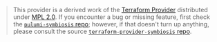 > This provider is a derived work of the [Terraform Provider](https://github.com/symbiosis-cloud/terraform-provider-symbiosis)
> distributed under [MPL 2.0](https://www.mozilla.org/en-US/MPL/2.0/). If you encounter a bug or missing feature,
> first check the [`pulumi-symbiosis` repo](https://github.com/kuraudo-io/pulumi-symbiosis/issues); however, if that doesn't turn up anything,
> please consult the source [`terraform-provider-symbiosis` repo](https://github.com/symbiosis-cloud/terraform-provider-symbiosis/issues).